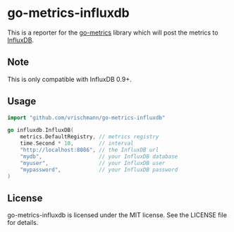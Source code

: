 go-metrics-influxdb
===================

This is a reporter for the [go-metrics](https://github.com/rcrowley/go-metrics) library which will post the metrics to [InfluxDB](https://influxdb.com/).

Note
----

This is only compatible with InfluxDB 0.9+.

Usage
-----

```go
import "github.com/vrischmann/go-metrics-influxdb"

go influxdb.InfluxDB(
    metrics.DefaultRegistry, // metrics registry
    time.Second * 10,        // interval
    "http://localhost:8086", // the InfluxDB url
    "mydb",                  // your InfluxDB database
    "myuser",                // your InfluxDB user
    "mypassword",            // your InfluxDB password
)
```

License
-------

go-metrics-influxdb is licensed under the MIT license. See the LICENSE file for details.
